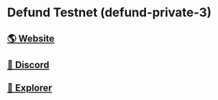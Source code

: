# Defund Testnet (defund-private-3)

## <a href="https://defund.app/)">🌎 Website </a>
## <a href="https://discord.gg/bWZqS6xBcK">💎 Discord </a>
## <a href="https://defund.explorers.guru/">🚀 Explorer </a>
